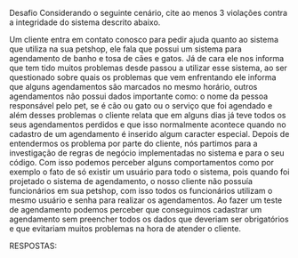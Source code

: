 Desafio
Considerando o seguinte cenário, cite ao menos 3 violações contra a integridade do sistema descrito abaixo.


Um cliente entra em contato conosco para pedir ajuda quanto ao sistema que utiliza na sua petshop, ele fala que possui um sistema para agendamento de banho e tosa de cães e gatos. 
Já de cara ele nos informa que tem tido muitos problemas desde passou a utilizar esse sistema, ao ser questionado sobre quais os problemas que vem enfrentando ele informa que alguns agendamentos são marcados no mesmo horário, outros agendamentos não possui dados importante como: o nome da pessoa responsável pelo pet, se é cão ou gato ou o serviço que foi agendado e além desses problemas o cliente relata que em alguns dias já teve todos os seus agendamentos perdidos e que isso normalmente acontece quando no cadastro de um agendamento é inserido algum caracter especial.
Depois de entendermos os problema por parte do cliente, nós partimos para a investigação de regras de negócio implementadas no sistema e para o seu código. Com isso podemos perceber alguns comportamentos como por exemplo o fato de só existir um usuário para todo o sistema, pois quando foi projetado o sistema de agendamento, o nosso cliente não possuía funcionários em sua petshop, com isso todos os funcionários utilizam o mesmo usuário e senha para realizar os agendamentos. Ao fazer um teste de agendamento podemos perceber que conseguimos cadastrar um agendamento sem preencher todos os dados que deveriam ser obrigatórios e que evitariam muitos problemas na hora de atender o cliente. 




RESPOSTAS:



